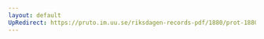 ```yaml
---
layout: default
UpRedirect: https://pruto.im.uu.se/riksdagen-records-pdf/1880/prot-1880--fk--007/prot-1880--fk--007_010.pdf
---
```

